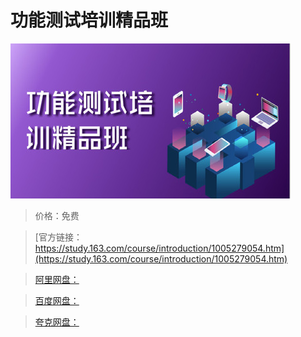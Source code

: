 # 功能测试培训精品班

![img](../../../assets/study163/free/ddba8376-1c37-4b7f-bd40-d73dca8cdddd.jpg)

> 价格：免费

> [官方链接：https://study.163.com/course/introduction/1005279054.htm](https://study.163.com/course/introduction/1005279054.htm)

> [阿里网盘：]()

> [百度网盘：]()

> [夸克网盘：]()
